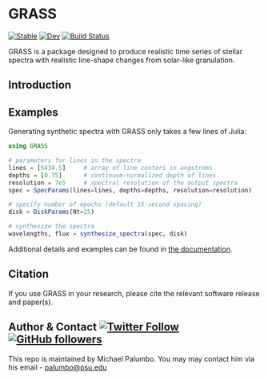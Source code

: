 # GRASS

[![Stable](https://img.shields.io/badge/docs-stable-blue.svg)](https://palumbom.github.io/GRASS/stable)
[![Dev](https://img.shields.io/badge/docs-dev-blue.svg)](https://palumbom.github.io/GRASS/dev)
[![Build Status](https://github.com/palumbom/GRASS/workflows/CI/badge.svg)](https://github.com/palumbom/GRASS/actions)

GRASS is a package designed to produce realistic time series of stellar spectra with realistic line-shape changes from solar-like granulation.

## Introduction

## Examples
Generating synthetic spectra with GRASS only takes a few lines of Julia:

```julia
using GRASS

# parameters for lines in the spectra
lines = [5434.5]     # array of line centers in angstroms
depths = [0.75]      # continuum-normalized depth of lines
resolution = 7e5     # spectral resolution of the output spectra
spec = SpecParams(lines=lines, depths=depths, resolution=resolution)

# specify number of epochs (default 15-second spacing)
disk = DiskParams(Nt=25)

# synthesize the spectra
wavelengths, flux = synthesize_spectra(spec, disk)
```

Additional details and examples can be found in [the documentation](https://palumbom.github.io/GRASS/stable).

## Citation

If you use GRASS in your research, please cite the relevant software release and paper(s).

## Author & Contact [![Twitter Follow](https://img.shields.io/twitter/follow/michael_palumbo?style=social)](https://twitter.com/michael_palumbo) [![GitHub followers](https://img.shields.io/github/followers/palumbom?label=Follow&style=social)](https://github.com/palumbom)

This repo is maintained by Michael Palumbo. You may may contact him via his email - palumbo@psu.edu
